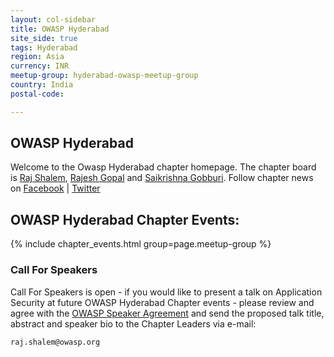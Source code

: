 ```yaml
---
layout: col-sidebar
title: OWASP Hyderabad
site_side: true
tags: Hyderabad
region: Asia
currency: INR
meetup-group: hyderabad-owasp-meetup-group
country: India
postal-code: 

---
```


OWASP Hyderabad
-------------
Welcome to the Owasp Hyderabad chapter homepage. The chapter board is <a href="mailto:raj.shalem@owasp.org">Raj Shalem</a>, <a href="mailto:rajesh.gopal@owasp.org">Rajesh Gopal</a> and <a href="mailto:saikrishna.gobburi@owasp.org">Saikrishna Gobburi</a>. Follow chapter news on [Facebook](https://www.facebook.com/OWASPHyderabad) | [Twitter](https://twitter.com/OWASPHyderabad) 


## OWASP Hyderabad Chapter Events:

{% include chapter_events.html group=page.meetup-group %}

### Call For Speakers

Call For Speakers is open - if you would like to present a talk on Application Security at future OWASP Hyderabad Chapter events - please review and agree with the [OWASP Speaker Agreement](https://owasp.org/www-policy/legal/speaker-agreement) and send the proposed talk title, abstract and speaker bio to the Chapter Leaders via e-mail:

`raj.shalem@owasp.org`



